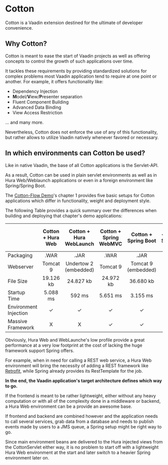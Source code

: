 # Cotton
Cotton is a Vaadin extension destined for the ultimate of developer convenience.

## Why Cotton?

Cotton is meant to ease the start of Vaadin projects as well as offering concepts to control the growth of such applications over time.
 
It tackles these requirements by providing standardized solutions for complex problems most Vaadin application tend to require at one point or another. For example, it offers functionality like:
- Dependency Injection
- **M**odel/**V**iew/**P**resenter separation
- Fluent Component Building
- Advanced Data Binding
- View Access Restriction

... and many more.

Nevertheless, Cotton does not enforce the use of any of this functionality, but rather allows to utilize Vaadin natively whenever favored or necessary.

## In which environments can Cotton be used?

Like in native Vaadin, the base of all Cotton applications is the Servlet-API.
 
 As a result, Cotton can be used in plain servlet environments as well as in Hura Web/Weblaunch applications or even in a foreign environment like Spring/Spring Boot.
 
 The [Cotton-Flow Demo](https://github.com/MantledIllusion/cotton-flow-demo)'s chapter 1 provides five basic setups for Cotton applications which differ in functionality, weight and deployment style.
 
 The following Table provides a quick summary over the differences when building and deploying that chapter's demo applications:
 
 | | Cotton + Hura Web | Cotton + Hura WebLaunch |Cotton +  Spring WebMVC | Cotton + Spring Boot | Cotton + Native Servlet-API |
 | --- | :---: | :---: | :---: | :---: | :---: |
 | Packaging | .WAR | .JAR | .WAR | .JAR | .WAR |
 | Webserver | Tomcat 9 | Undertow 2 (embedded) | Tomcat 9 | Tomcat 9 (embedded) | Tomcat 9 |
 | File Size | 19.126 kb | 24.827 kb | 24.972 kb | 36.680 kb | 19.114 kb |
 | Startup Time | 5.088 ms | 592 ms | 5.651 ms | 3.155 ms | 3.318 ms |
 | Environment Injection | &#10003; | &#10003; | &#10003; | &#10003; | X |
 | Massive Framework | X | X | &#10003; | &#10003; | X |
 
Obviously, Hura Web and WebLaunche's low profile provide a great performance at a very low footprint at the cost of lacking the huge framework support Spring offers.

For example, when in need for calling a REST web service, a Hura Web environment will bring the necessity of adding a REST framework like [Retrofit](http://square.github.io/retrofit/), while Spring already provides its RestTemplate for the job.

**In the end, the Vaadin application's target architecture defines which way to go.**

If the frontend is meant to be rather lightweight, either without any heavy computation or with all of the complexity done in a middleware or backend, a Hura Web environment can be a provide an awesome base.

If frontend and backend are combined however and the application needs to call several services, grab data from a database and needs to publish events made by users to a JMS queue, a Spring setup might be right way to go.

Since main environment beans are delivered to the Hura injected views from the CottonServlet either way, it is no problem to start off with a lightweight Hura Web environment at the start and later switch to a heavier Spring environment later on.